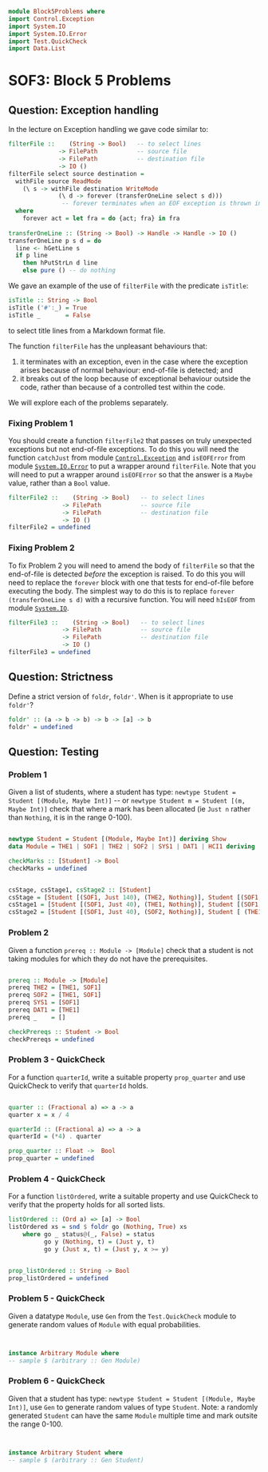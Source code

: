```haskell
module Block5Problems where
import Control.Exception
import System.IO
import System.IO.Error
import Test.QuickCheck
import Data.List

```
# SOF3: Block 5 Problems

## Question: Exception handling

In the lecture on Exception handling we gave code similar to:
```haskell
filterFile ::    (String -> Bool)   -- to select lines
              -> FilePath           -- source file
              -> FilePath           -- destination file
              -> IO ()
filterFile select source destination =
  withFile source ReadMode
    (\ s -> withFile destination WriteMode
              (\ d -> forever (transferOneLine select s d)))
               -- forever terminates when an EOF exception is thrown in transferOneLine
  where
    forever act = let fra = do {act; fra} in fra
    
transferOneLine :: (String -> Bool) -> Handle -> Handle -> IO ()
transferOneLine p s d = do
  line <- hGetLine s
  if p line
    then hPutStrLn d line
    else pure () -- do nothing

```
We gave an example of the use of `filterFile` with the predicate
`isTitle`:
```haskell
isTitle :: String -> Bool
isTitle ('#':_) = True
isTitle _       = False
```
to select title lines from a Markdown format file.

The function `filterFile` has the unpleasant behaviours that:
1. it terminates with an exception, even in the case where the exception
   arises because of normal behaviour: end-of-file is detected; and
2. it breaks out of the loop because of exceptional behaviour outside the
   code, rather than because of a controlled test within the code.

We will explore each of the problems separately.

### Fixing Problem 1
You should create a function `filterFile2` that passes on truly
unexpected exceptions but not end-of-file exceptions.  To do this you
will need the function `catchJust` from module
[`Control.Exception`](https://hackage.haskell.org/package/base-4.15.0.0/docs/Control-Exception.html)
and `isEOFError` from module
[`System.IO.Error`](https://hackage.haskell.org/package/base-4.15.0.0/docs/System-IO-Error.html)
to put a wrapper around `filterFile`.  Note that you will need to put
a wrapper around `isEOFError` so that the answer is a `Maybe` value,
rather than a `Bool` value.
```haskell
filterFile2 ::    (String -> Bool)   -- to select lines
               -> FilePath           -- source file
               -> FilePath           -- destination file
               -> IO ()
filterFile2 = undefined
```
### Fixing Problem 2
To fix Problem 2 you will need to amend the body of `filterFile` so
that the end-of-file is detected _before_ the exception is raised.  To
do this you will need to replace the `forever` block with one that
tests for end-of-file before executing the body.  The simplest way to
do this is to replace `forever (transferOneLine s d)` with a recursive
function.  You will need `hIsEOF` from module
[`System.IO`](https://hackage.haskell.org/package/base-4.15.0.0/docs/System-IO.html).
```haskell
filterFile3 ::    (String -> Bool)   -- to select lines
               -> FilePath           -- source file
               -> FilePath           -- destination file
               -> IO ()
filterFile3 = undefined
```
## Question: Strictness

Define a strict version of `foldr`, `foldr'`.  When is it appropriate
to use `foldr'`?
```haskell
foldr' :: (a -> b -> b) -> b -> [a] -> b
foldr' = undefined

```
## Question: Testing

### Problem 1
Given a list of students, where a student has type: `newtype Student = Student [(Module, Maybe Int)]` -- or `newtype Student m = Student [(m, Maybe Int)]` check that  where a mark has been allocated (ie `Just n` rather than `Nothing`, it is in the range 0-100).
```haskell

newtype Student = Student [(Module, Maybe Int)] deriving Show
data Module = THE1 | SOF1 | THE2 | SOF2 | SYS1 | DAT1 | HCI1 deriving (Show, Eq)

checkMarks :: [Student] -> Bool
checkMarks = undefined


csStage, csStage1, csStage2 :: [Student]
csStage = [Student [(SOF1, Just 140), (THE2, Nothing)], Student [(SOF1, Nothing), (SOF2, Nothing)], Student [(SOF1, Just 56)]]
csStage1 = [Student [(SOF1, Just 40), (THE1, Nothing)], Student [(SOF1, Nothing), (THE1, Nothing)], Student [(SOF1, Just 56), (THE1, Just 77)]]
csStage2 = [Student [(SOF1, Just 40), (SOF2, Nothing)], Student [ (THE1, Just 5), (SOF1, Nothing), (SOF2, Nothing)], Student [(SOF1, Just 56), (HCI1, Just 47)]]


```
### Problem 2
Given a function `prereq :: Module -> [Module]` check that a student is not taking modules for which they do not have the prerequisites.
```haskell

prereq :: Module -> [Module]
prereq THE2 = [THE1, SOF1]
prereq SOF2 = [THE1, SOF1]
prereq SYS1 = [SOF1]
prereq DAT1 = [THE1]
prereq _    = []

checkPrereqs :: Student -> Bool
checkPrereqs = undefined


```
### Problem 3 - QuickCheck 
For a function `quarterId`, write a suitable property `prop_quarter` and use QuickCheck to verify that `quarterId` holds.
```haskell

quarter :: (Fractional a) => a -> a
quarter x = x / 4

quarterId :: (Fractional a) => a -> a
quarterId = (*4) . quarter

prop_quarter :: Float ->  Bool
prop_quarter = undefined


```
### Problem 4 - QuickCheck 
For a function `listOrdered`, write a suitable property and use QuickCheck to verify that the property holds for all sorted lists. 

```haskell
listOrdered :: (Ord a) => [a] -> Bool
listOrdered xs = snd $ foldr go (Nothing, True) xs
    where go _ status@(_, False) = status
          go y (Nothing, t) = (Just y, t)
          go y (Just x, t) = (Just y, x >= y)


prop_listOrdered :: String -> Bool
prop_listOrdered = undefined

```
### Problem 5 - QuickCheck 
Given a datatype `Module`, use `Gen` from the `Test.QuickCheck` module to generate random values of `Module` with equal probabilities. 

```haskell


instance Arbitrary Module where
-- sample $ (arbitrary :: Gen Module)
```
### Problem 6 - QuickCheck 
Given that a student has type: `newtype Student = Student [(Module, Maybe Int)]`, use `Gen` to generate random values of type `Student`.
Note: a randomly generated `Student` can have the same `Module` multiple time and mark outsite the range 0-100.

```haskell


instance Arbitrary Student where
-- sample $ (arbitrary :: Gen Student)


